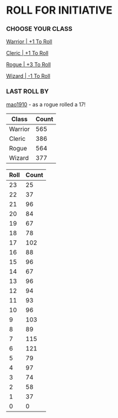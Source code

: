 # ROLL FOR INITIATIVE
### CHOOSE YOUR CLASS

[Warrior | +1 To Roll](https://github.com/benjaminsampica/benjaminsampica/issues/new?title=roll%7Cwarrior&body=Just+click+%27Submit+new+issue%27.)

[Cleric | +1 To Roll](https://github.com/benjaminsampica/benjaminsampica/issues/new?title=roll%7Ccleric&body=Just+click+%27Submit+new+issue%27.)

[Rogue | +3 To Roll](https://github.com/benjaminsampica/benjaminsampica/issues/new?title=roll%7Crogue&body=Just+click+%27Submit+new+issue%27.)

[Wizard | -1 To Roll](https://github.com/benjaminsampica/benjaminsampica/issues/new?title=roll%7Cwizard&body=Just+click+%27Submit+new+issue%27.)
### LAST ROLL BY
[mao1910](https://www.github.com/mao1910) - as a rogue rolled a 17!

|Class|Count|
|-|-|
|Warrior|565|
|Cleric|386|
|Rogue|564|
|Wizard|377|

|Roll|Count|
|-|-|
|23|25
|22|37
|21|96
|20|84
|19|67
|18|78
|17|102
|16|88
|15|96
|14|67
|13|96
|12|94
|11|93
|10|96
|9|103
|8|89
|7|115
|6|121
|5|79
|4|97
|3|74
|2|58
|1|37
|0|0
